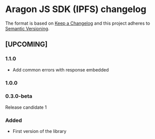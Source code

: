 # Aragon JS SDK (IPFS) changelog

The format is based on [Keep a Changelog](http://keepachangelog.com/) and this project adheres to [Semantic Versioning](http://semver.org/).

<!--
TEMPLATE:
(Leave "## [UPCOMING]" first and describe the changes below it)

### Added
- Feature 1, 2, 3

### Changed
- Change 1, 2, 3

### Fixed
- Fix 1, 2, 3
-->

## [UPCOMING]
### 1.1.0
- Add common errors with response embedded
### 1.0.0
### 0.3.0-beta

Release candidate 1

### Added

- First version of the library
